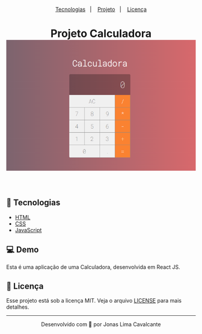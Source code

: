 <p align="center">
  <a href="#tecnologias">Tecnologias</a>&nbsp;&nbsp;&nbsp;|&nbsp;&nbsp;&nbsp;
  <a href="#-projeto">Projeto</a>&nbsp;&nbsp;&nbsp;|&nbsp;&nbsp;&nbsp;
  <a href="#memo-licença">Licença</a>
  
<h1 align="center">
Projeto Calculadora
    <img alt="Calculadora React" src="https://github.com/eujonas/Calculadora_React/blob/main/public/calculadora.png" />
</h1>

</p>

<br>

## 🚀 Tecnologias

- [HTML](#)
- [CSS](#)
- [JavaScript](#)

## 💻 Demo

Esta é uma aplicação de uma Calculadora, desenvolvida em React JS.
## 📝 Licença

Esse projeto está sob a licença MIT. Veja o arquivo [LICENSE](LICENSE) para mais detalhes.

---

<p align="center">Desenvolvido com 💜 por Jonas Lima Cavalcante</p>
